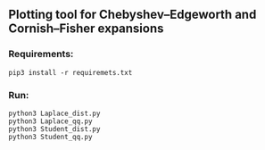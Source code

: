 ## Plotting tool for Chebyshev–Edgeworth and Cornish–Fisher expansions

### Requirements:
```
pip3 install -r requiremets.txt
```
### Run:
```
python3 Laplace_dist.py
python3 Laplace_qq.py
python3 Student_dist.py
python3 Student_qq.py
```
